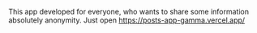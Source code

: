 This app developed for everyone, who wants to share some information absolutely anonymity. Just open https://posts-app-gamma.vercel.app/
